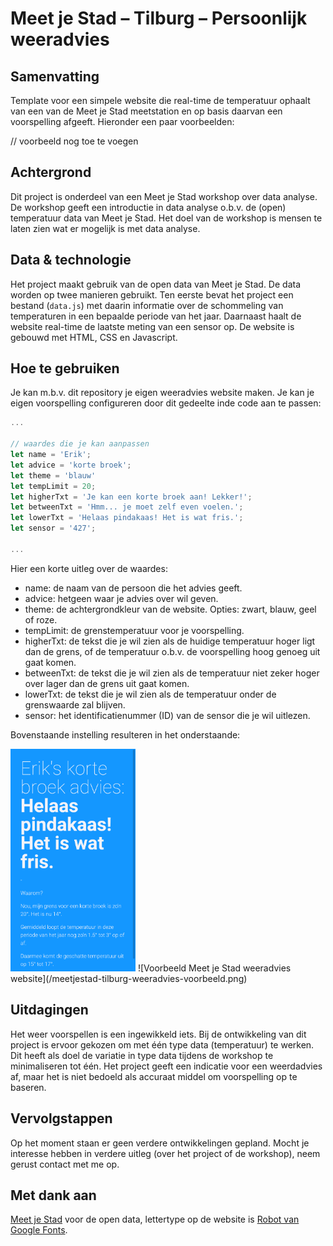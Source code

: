# Meet je Stad – Tilburg – Persoonlijk weeradvies

## Samenvatting
Template voor een simpele website die real-time de temperatuur ophaalt van een van de Meet je Stad meetstation en op basis daarvan een voorspelling afgeeft. Hieronder een paar voorbeelden:

// voorbeeld nog toe te voegen

## Achtergrond
Dit project is onderdeel van een Meet je Stad workshop over data analyse. De workshop geeft een introductie in data analyse o.b.v. de (open) temperatuur data van Meet je Stad. Het doel van de workshop is mensen te laten zien wat er mogelijk is met data analyse. 

## Data & technologie
Het project maakt gebruik van de open data van Meet je Stad. De data worden op twee manieren gebruikt. Ten eerste bevat het project een bestand (`data.js`) met daarin informatie over de schommeling van temperaturen in een bepaalde periode van het jaar. Daarnaast haalt de website real-time de laatste meting van een sensor op. 
De website is gebouwd met HTML, CSS en Javascript. 

## Hoe te gebruiken
Je kan m.b.v. dit repository je eigen weeradvies website maken. Je kan je eigen voorspelling configureren door dit gedeelte inde code aan te passen:

```javascript
...

// waardes die je kan aanpassen         
let name = 'Erik';
let advice = 'korte broek';
let theme = 'blauw'    
let tempLimit = 20;
let higherTxt = 'Je kan een korte broek aan! Lekker!';
let betweenTxt = 'Hmm... je moet zelf even voelen.';
let lowerTxt = 'Helaas pindakaas! Het is wat fris.';
let sensor = '427';

...
```
Hier een korte uitleg over de waardes:

- name: de naam van de persoon die het advies geeft.
- advice: hetgeen waar je advies over wil geven.
- theme: de achtergrondkleur van de website. Opties: zwart, blauw, geel of roze.
- tempLimit: de grenstemperatuur voor je voorspelling.
- higherTxt: de tekst die je wil zien als de huidige temperatuur hoger ligt dan de grens, of de temperatuur o.b.v. de voorspelling hoog genoeg uit gaat komen.
- betweenTxt: de tekst die je wil zien als de temperatuur niet zeker hoger over lager dan de grens uit gaat komen.
- lowerTxt: de tekst die je wil zien als de temperatuur onder de grenswaarde zal blijven.
- sensor: het identificatienummer (ID) van de sensor die je wil uitlezen.

Bovenstaande instelling resulteren in het onderstaande:

<img src="/meetjestad-tilburg-weeradvies-voorbeeld.png" width="200">
![Voorbeeld Meet je Stad weeradvies website](/meetjestad-tilburg-weeradvies-voorbeeld.png)


## Uitdagingen
Het weer voorspellen is een ingewikkeld iets. Bij de ontwikkeling van dit project is ervoor gekozen om met één type data (temperatuur) te werken. Dit heeft als doel de variatie in type data tijdens de workshop te minimaliseren tot één. Het project geeft een indicatie voor een weerdadvies af, maar het is niet bedoeld als accuraat middel om voorspelling op te baseren.

## Vervolgstappen
Op het moment staan er geen verdere ontwikkelingen gepland. Mocht je interesse hebben in verdere uitleg (over het project of de workshop), neem gerust contact met me op. 

## Met dank aan
[Meet je Stad](https://meetjestad.net/) voor de open data, lettertype op de website is [Robot van Google Fonts](https://fonts.google.com/specimen/Roboto). 
